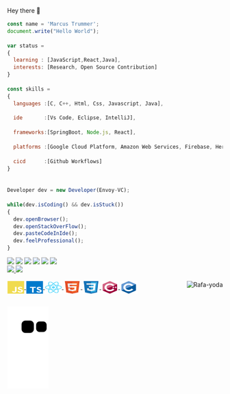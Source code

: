 Hey there 👋

```js
const name = 'Marcus Trummer';
document.write("Hello World");

var status = 
{ 
  learning : [JavaScript,React,Java],
  interests: [Research, Open Source Contribution]
}

const skills = 
{
  languages :[C, C++, Html, Css, Javascript, Java],
  
  ide       :[Vs Code, Eclipse, IntelliJ],
  
  frameworks:[SpringBoot, Node.js, React],
  
  platforms :[Google Cloud Platform, Amazon Web Services, Firebase, Heroku, PostMan],
  
  cicd      :[Github Workflows]
}


Developer dev = new Developer(Envoy-VC);

while(dev.isCoding() && dev.isStuck())  
{
  dev.openBrowser();
  dev.openStackOverFlow();
  dev.pasteCodeInIde();
  dev.feelProfessional();
}
```
 <div>
  <a href="https://instagram.com/marcustrummer" target="_blank"><img src="https://img.shields.io/badge/-Instagram-%23E4405F?style=for-the-badge&logo=instagram&logoColor=white" target="_blank"></a>
 <a href="https://discord.gg/HJKfdDM8tF" target="_blank"><img src="https://img.shields.io/badge/Discord-7289DA?style=for-the-badge&logo=discord&logoColor=white" target="_blank"></a> 
  <a href = "mailto:marcusstrummmer1@hotmail.com" target="_blank"><img src="https://img.shields.io/badge/Microsoft_Outlook-0078D4?style=for-the-badge&logo=microsoft-outlook&logoColor=white" target="_blank"></a>
  <a href="https://www.linkedin.com/in/marcus-trummer-880196145/" target="_blank"><img src="https://img.shields.io/badge/-LinkedIn-%230077B5?style=for-the-badge&logo=linkedin&logoColor=white" target="_blank"></a> 
   <a href = "mailto:marcusstrummer1@gmail.com"><img src="https://img.shields.io/badge/-Gmail-%23333?style=for-the-badge&logo=gmail&logoColor=white" target="_blank"></a>
  <a href = "https://twitter.com/trumminho"><img src="https://img.shields.io/badge/Twitter-1DA1F2?style=for-the-badge&logo=twitter&logoColor=white" target="_blank"></a>
 </div>
 
 <div>
  <a href="https://github.com/marcustrummer" target="_blank">
  <img height="170em" src="https://github-readme-stats.vercel.app/api?username=marcustrummer&show_icons=true&theme=blue-green&include_all_commits=true&count_private=true"/>
  <img height="170em" src="https://github-readme-stats.vercel.app/api/top-langs/?username=marcustrummer&layout=compact&langs_count=7&theme=blue-green"/>
   </div>
  
  <div style="display: inline_block"><br>
  <img align="center" alt="Marcus-Js" height="30" width="40" src="https://raw.githubusercontent.com/devicons/devicon/master/icons/javascript/javascript-plain.svg">
  <img align="center" alt="MArcus-Ts" height="30" width="40" src="https://raw.githubusercontent.com/devicons/devicon/master/icons/typescript/typescript-plain.svg">
  <img align="center" alt="Marcus-React" height="30" width="40" src="https://raw.githubusercontent.com/devicons/devicon/master/icons/react/react-original.svg">
  <img align="center" alt="Marcus-HTML" height="30" width="40" src="https://raw.githubusercontent.com/devicons/devicon/master/icons/html5/html5-original.svg">
  <img align="center" alt="Marcus-CSS" height="30" width="40" src="https://raw.githubusercontent.com/devicons/devicon/master/icons/css3/css3-original.svg">
  <img align="center" alt="Marcus-Cplusplus" height="30" width="40" src="https://raw.githubusercontent.com/devicons/devicon/master/icons/cplusplus/cplusplus-original.svg">
    <img align="center" alt="Marcus-C" height="30" width="40" src="https://raw.githubusercontent.com/devicons/devicon/master/icons/c/c-original.svg">
   <img align="right" alt="Rafa-yoda" src="https://media.giphy.com/media/lRjieIGumUci8VWksA/giphy.gif">
</div>

  ##
  
  

 
 
 
  ![Snake animation](https://github.com/marcustrummer/marcustrummer/blob/output/github-contribution-grid-snake.svg)
   
